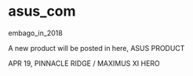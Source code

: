 # asus_com
embago_in_2018

A new product will be posted in here, ASUS PRODUCT

APR 19, PINNACLE RIDGE / MAXIMUS XI HERO 
